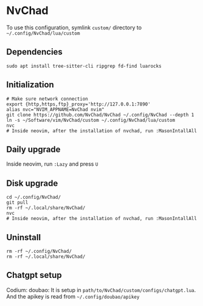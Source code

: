 # NvChad

To use this configuration, symlink `custom/` directory to `~/.config/NvChad/lua/custom`

## Dependencies

```shell
sudo apt install tree-sitter-cli ripgrep fd-find luarocks
```

## Initialization

```shell
# Make sure network connection
export {http,https,ftp}_proxy='http://127.0.0.1:7890'
alias nvc="NVIM_APPNAME=NvChad nvim"
git clone https://github.com/NvChad/NvChad ~/.config/NvChad --depth 1
ln -s ~/Software/vim/NvChad/custom ~/.config/NvChad/lua/custom
nvc
# Inside neovim, after the installation of nvchad, run :MasonIntallAll
```

## Daily upgrade
Inside neovim, run `:Lazy` and press `U`

## Disk upgrade
```shell
cd ~/.config/NvChad/
git pull
rm -rf ~/.local/share/NvChad/
nvc
# Inside neovim, after the installation of nvchad, run :MasonIntallAll
```

## Uninstall
```shell
rm -rf ~/.config/NvChad/
rm -rf ~/.local/share/NvChad/
```

## Chatgpt setup
Codium:
doubao: It is setup in `path/to/NvChad/custom/configs/chatgpt.lua`. And the apikey is read from `~/.config/doubao/apikey`
